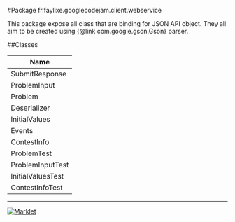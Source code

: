 #Package fr.faylixe.googlecodejam.client.webservice


<p>This package expose all class that are
 binding for JSON API object. They all aim
 to be created using {@link com.google.gson.Gson}
 parser.</p>

##Classes

| Name |
| --- |
| SubmitResponse |
| ProblemInput |
| Problem |
| Deserializer |
| InitialValues |
| Events |
| ContestInfo |
| ProblemTest |
| ProblemInputTest |
| InitialValuesTest |
| ContestInfoTest |

---
[![Marklet](https://img.shields.io/badge/Generated%20by-Marklet-green.svg)](https://github.com/Faylixe/marklet)